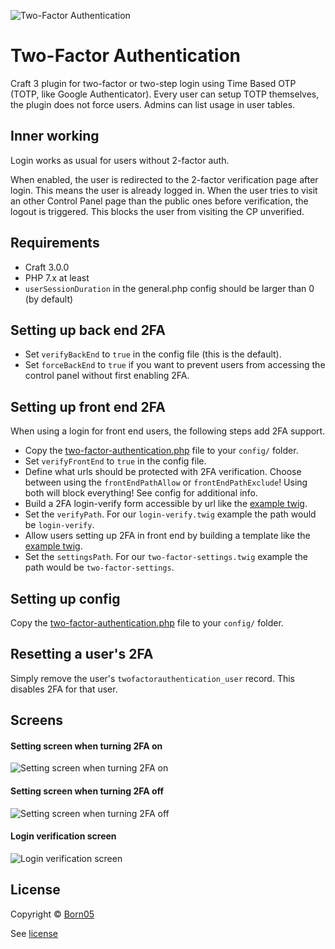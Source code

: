 ![Two-Factor Authentication](https://raw.githubusercontent.com/born05/craft-twofactorauthentication/master/plugin-icon.png)

# Two-Factor Authentication

Craft 3 plugin for two-factor or two-step login using Time Based OTP (TOTP, like Google Authenticator).
Every user can setup TOTP themselves, the plugin does not force users. Admins can list usage in user tables.

## Inner working

Login works as usual for users without 2-factor auth.

When enabled, the user is redirected to the 2-factor verification page after login.
This means the user is already logged in. When the user tries to visit an other Control Panel page than the public ones before verification, the logout is triggered. This blocks the user from visiting the CP unverified.

## Requirements

- Craft 3.0.0
- PHP 7.x at least
- `userSessionDuration` in the general.php config should be larger than 0 (by default)

## Setting up back end 2FA

- Set `verifyBackEnd` to `true` in the config file (this is the default).
- Set `forceBackEnd` to `true` if you want to prevent users from accessing the control panel without first enabling 2FA.

## Setting up front end 2FA

When using a login for front end users, the following steps add 2FA support.

- Copy the [two-factor-authentication.php](https://github.com/born05/craft-twofactorauthentication/blob/master/examples/two-factor-authentication.php) file to your `config/` folder.
- Set `verifyFrontEnd` to `true` in the config file.
- Define what urls should be protected with 2FA verification. Choose between using the `frontEndPathAllow` or `frontEndPathExclude`! Using both will block everything! See config for additional info.
- Build a 2FA login-verify form accessible by url like the [example twig](https://github.com/born05/craft-twofactorauthentication/blob/master/examples/login-verify.twig).
- Set the `verifyPath`. For our `login-verify.twig` example the path would be `login-verify`.
- Allow users setting up 2FA in front end by building a template like the [example twig](https://github.com/born05/craft-twofactorauthentication/blob/master/examples/two-factor-settings.twig).
- Set the `settingsPath`. For our `two-factor-settings.twig` example the path would be `two-factor-settings`.

## Setting up config

Copy the [two-factor-authentication.php](https://github.com/born05/craft-twofactorauthentication/blob/master/examples/two-factor-authentication.php) file to your `config/` folder.

## Resetting a user's 2FA

Simply remove the user's `twofactorauthentication_user` record. This disables 2FA for that user.

## Screens

#### Setting screen when turning 2FA on
![Setting screen when turning 2FA on](https://raw.githubusercontent.com/born05/craft-twofactorauthentication/master/settings-turn-on.png)

#### Setting screen when turning 2FA off
![Setting screen when turning 2FA off](https://raw.githubusercontent.com/born05/craft-twofactorauthentication/master/settings-turn-off.png)

#### Login verification screen
![Login verification screen](https://raw.githubusercontent.com/born05/craft-twofactorauthentication/master/login-verification.png)

## License

Copyright © [Born05](https://www.born05.com/)

See [license](https://github.com/born05/craft-twofactorauthentication/blob/master/LICENSE.md)
